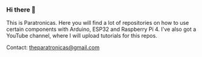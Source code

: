### Hi there 👋

This is Paratronicas. Here you will find a lot of repositories on how to use certain components with Arduino, ESP32 and Raspberry Pi 4. 
I've also got a YouTube channel, where I will upload tutorials for this repos.

Contact: theparatronicas@gmail.com
 
<!--
**TheParatronicas/TheParatronicas** is a ✨ _special_ ✨ repository because its `README.md` (this file) appears on your GitHub profile.

Here are some ideas to get you started:

- 🔭 I’m currently working on ...
- 🌱 I’m currently learning ...
- 👯 I’m looking to collaborate on ...
- 🤔 I’m looking for help with ...
- 💬 Ask me about ...

- 😄 Pronouns: ...
- ⚡ Fun fact: ...
-->
